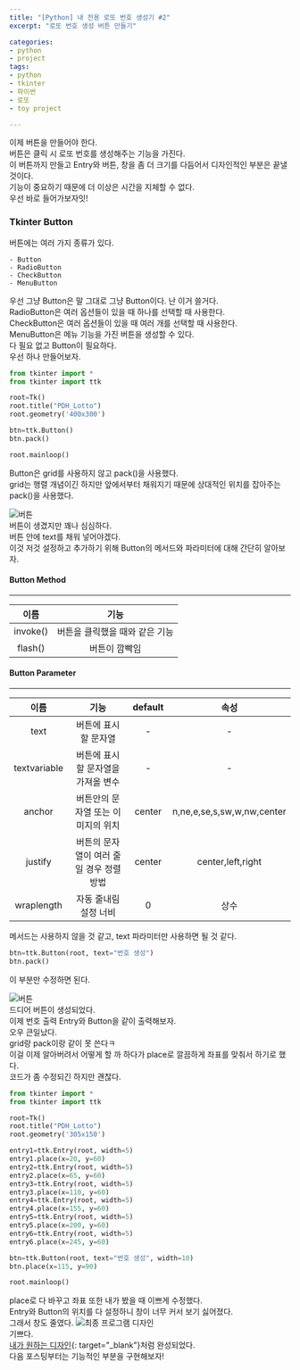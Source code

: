 ```yaml
---
title: "[Python] 내 전용 로또 번호 생성기 #2"
excerpt: "로또 번호 생성 버튼 만들기"

categories:
- python
- project
tags:
- python
- tkinter
- 파이썬
- 로또
- toy project

---
```

이제 버튼을 만들어야 한다.  
버튼은 클릭 시 로또 번호를 생성해주는 기능을 가진다.  
이 버튼까지 만들고 Entry와 버튼, 창을 좀 더 크기를 다듬어서 디자인적인 부분은 끝낼 것이다.  
기능이 중요하기 때문에 더 이상은 시간을 지체할 수 없다.  
우선 바로 들어가보자잇!
### Tkinter Button
버튼에는 여러 가지 종류가 있다.  
```
- Button
- RadioButton
- CheckButton
- MenuButton
```
우선 그냥 Button은 말 그대로 그냥 Button이다. 난 이거 쓸거다.  
RadioButton은 여러 옵션들이 있을 때 하나를 선택할 때 사용한다.  
CheckButton은 여러 옵션들이 있을 때 여러 개를 선택할 때 사용한다.  
MenuButton은 메뉴 기능을 가진 버튼을 생성할 수 있다.  
다 필요 없고 Button이 필요하다.  
우선 하나 만들어보자.

``` python
from tkinter import *
from tkinter import ttk

root=Tk()
root.title("PDH_Lotto")
root.geometry('400x300')

btn=ttk.Button()
btn.pack()

root.mainloop()
```
Button은 grid를 사용하지 않고 pack()을 사용했다.  
grid는 행렬 개념이긴 하지만 앞에서부터 채워지기 때문에 상대적인 위치를 잡아주는 pack()을 사용했다.  

![버튼](https://user-images.githubusercontent.com/37354733/74397969-572f6080-4e59-11ea-9f7f-e090c101cfac.png)  
버튼이 생겼지만 꽤나 심심하다.  
버튼 안에 text를 채워 넣어야겠다.  
이것 저것 설정하고 추가하기 위해 Button의 메서드와 파라미터에 대해 간단히 알아보자.    

#### Button Method
- - -
|이름|기능|
|:---:|:---:|
|invoke()|버튼을 클릭했을 때와 같은 기능|
|flash()|버튼이 깜빡임|

#### Button Parameter
- - -
|이름|기능|default|속성|
|:---:|:---:|:---:|:---:|
|text|버튼에 표시할 문자열|-|-|
|textvariable|버튼에 표시할 문자열을 가져올 변수|-|-|
|anchor|버튼안의 문자열 또는 이미지의 위치|center|n,ne,e,se,s,sw,w,nw,center|
|justify|버튼의 문자열이 여러 줄일 경우 정렬 방법|center|center,left,right|
|wraplength|자동 줄내림 설정 너비|0|상수|

메서드는 사용하지 않을 것 같고, text 파라미터만 사용하면 될 것 같다.  

``` python
btn=ttk.Button(root, text="번호 생성")
btn.pack()
```
이 부분만 수정하면 된다.  

![버튼](https://user-images.githubusercontent.com/37354733/74400529-81851c00-4e61-11ea-90b4-257aa426d5f0.png)  
드디어 버튼이 생성되었다.  
이제 번호 출력 Entry와 Button을 같이 출력해보자.  
오우 큰일났다.  
grid랑 pack이랑 같이 못 쓴다ㅋ  
이걸 이제 알아버려서 어떻게 할 까 하다가 place로 깔끔하게 좌표를 맞춰서 하기로 했다.  
코드가 좀 수정되긴 하지만 괜찮다.  

```python
from tkinter import *
from tkinter import ttk

root=Tk()
root.title("PDH_Lotto")
root.geometry('305x150')

entry1=ttk.Entry(root, width=5)
entry1.place(x=20, y=60)
entry2=ttk.Entry(root, width=5)
entry2.place(x=65, y=60)
entry3=ttk.Entry(root, width=5)
entry3.place(x=110, y=60)
entry4=ttk.Entry(root, width=5)
entry4.place(x=155, y=60)
entry5=ttk.Entry(root, width=5)
entry5.place(x=200, y=60)
entry6=ttk.Entry(root, width=5)
entry6.place(x=245, y=60)

btn=ttk.Button(root, text="번호 생성", width=10)
btn.place(x=115, y=90)

root.mainloop()
```  
place로 다 바꾸고 좌표 또한 내가 봤을 때 이쁘게 수정했다.  
Entry와 Button의 위치를 다 설정하니 창이 너무 커서 보기 싫어졌다.  
그래서 창도 줄였다.
![최종 프로그램 디자인](https://user-images.githubusercontent.com/37354733/74401187-dc1f7780-4e63-11ea-8c37-73d8f9010795.png)  
기쁘다.  
[내가 원하는 디자인](https://user-images.githubusercontent.com/37354733/74393970-d8352a80-4e4e-11ea-9799-6016c4c77fdd.png){: target="_blank"}처럼 완성되었다.  
다음 포스팅부터는 기능적인 부분을 구현해보자!
